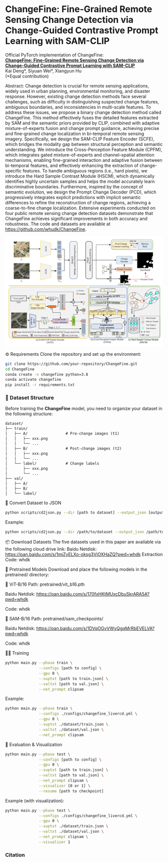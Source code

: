 # ChangeFine: Fine-Grained Remote Sensing Change Detection via Change-Guided Contrastive Prompt Learning with SAM-CLIP

Official PyTorch implementation of ChangeFine:<br>
**[ChangeFine: Fine-Grained Remote Sensing Change Detection via Change-Guided Contrastive Prompt Learning with SAM-CLIP]()**
<br>
Kai Deng*, Siyuan Wei*, Xiangyun Hu<br>
(*Equal contribution)<br>

Abstract: Change detection is crucial for remote sensing applications, widely used in urban planning, environmental monitoring, and disaster response. However, existing change detection methods face several challenges, such as difficulty in distinguishing suspected change features, ambiguous boundaries, and inconsistencies in multi-scale features.
To address these issues, we propose a binary change detection method called ChangeFine. This method effectively fuses the detailed features extracted by SAM and the semantic priors provided by CLIP, combined with adaptive mixture-of-experts fusion and change prompt guidance, achieving precise and fine-grained change localization in bi-temporal remote sensing imagery.
Specifically, we design the SAM-CLIP Feature Encoder (SCFE), which bridges the modality gap between structural perception and semantic understanding. We introduce the Cross-Perception Feature Module (CPFM), which integrates gated mixture-of-experts and channel–spatial attention mechanisms, enabling fine-grained interaction and adaptive fusion between bi-temporal features, and effectively enhancing the extraction of change-specific features. To handle ambiguous regions (i.e., hard pixels), we introduce the Hard Sample Contrast Module (HSCM), which dynamically identifies highly uncertain samples and helps the model accurately learn discriminative boundaries. Furthermore, inspired by the concept of semantic evolution, we design the Prompt Change Decoder (PCD), which progressively integrates explicit predictions with implicit semantic differences to refine the reconstruction of change regions, achieving a coarse-to-fine change localization.
Extensive experiments conducted on four public remote sensing change detection datasets demonstrate that ChangeFine achieves significant improvements in both accuracy and robustness. The code and datasets are available at https://github.com/whudk/ChangeFine.

<div align='center'>
<img src="Image/network_v2_00.png" alt="Architecture"  style="display: block;"/>
</div>

⚙️ Requirements
Clone the repository and set up the environment:
```bash
git clone https://github.com/your-repository/ChangeFine.git
cd ChangeFine
conda create -n changefine python=3.8
conda activate changefine
pip install -r requirements.txt
```

### 📁 Dataset Structure

Before training the **ChangeFine** model, you need to organize your dataset in the following structure:

```text
dataset/
├── train/
│   ├── A/                 # Pre-change images (t1)
│   │   ├── xxx.png
│   │   └── ...
│   ├── B/                 # Post-change images (t2)
│   │   ├── xxx.png
│   │   └── ...
│   └── label/             # Change labels
│       ├── xxx.png
│       └── ...
├── val/
│   ├── A/
│   ├── B/
│   └── label/
```


🔄 Convert Dataset to JSON
```bash
python scripts/cd2json.py --dir [path to dataset] --output_json [output json path (.eg WHUCD.json)]
```
Example:
```bash
python scripts/cd2json.py --dir /path/to/dataset --output_json /path/to/save/WHUCD.json
```


📦 Download Datasets
The five datasets used in this paper are available via the following cloud drive link:
Baidu Netdisk: https://pan.baidu.com/s/1mjZyELXo-oksg3ViOXHaZQ?pwd=whdk
Extraction Code: whdk

🚀 Pretrained Models
Download and place the following models in the pretrained/ directory:

🔸 ViT-B/16
Path: pretrained/vit_b16.pth

Baidu Netdisk: https://pan.baidu.com/s/170fxHKtMUxcDbuSkrARA5A?pwd=whdk

Code: whdk

🔸 SAM-B/16
Path: pretrained/sam_checkpoints/

Baidu Netdisk: https://pan.baidu.com/s/1DVqOGvVWyQgqMrRbEVELVA?pwd=whdk

Code: whdk

🏋️‍♀️ Training
```bash
python main.py --phase train \
               --configs [path to config] \
               --gpu 0 \
               --suptxt [path to train.json] \
               --valtxt [path to val.json] \
               --net_prompt clipsam
```
Example:
```bash
python main.py --phase train \
               --configs ./configs/changefine_livercd.yml \
               --gpu 0 \
               --suptxt ./dataset/train.json \
               --valtxt ./dataset/val.json \
               --net_prompt clipsam
```
🧪 Evaluation & Visualization
```bash
python main.py --phase test \
               --configs [path to config] \
               --gpu 0 \
               --suptxt [path to train.json] \
               --valtxt [path to val.json] \
               --net_prompt clipsam \
               --visualizer [0 or 1] \
               --resume [path to checkpoint]
```
Example (with visualization):
```bash
python main.py --phase test \
               --configs ./configs/changefine_livercd.yml \
               --gpu 0 \
               --suptxt ./dataset/train.json \
               --valtxt ./dataset/val.json \
               --net_prompt clipsam \
               --visualizer 1
```

[//]: # (## Pretrained Models)

[//]: # (We provide pretrained models of MaskDiT for ImageNet256 and ImageNet512 in the following table. For FID with guidance, the guidance scale is set to 1.5 by default.)

[//]: # (| Guidance | Resolution | FID   | Model                                                                                                                     |)

[//]: # (| :------- | :--------- | :---- | :------------------------------------------------------------------------------------------------------------------------ |)

[//]: # (| Yes      | 256x256    | 2.28  | [imagenet256-guidance.pt]&#40;https://slurm-ord.s3.amazonaws.com/ckpts/256/imagenet256-ckpt-best_with_guidance.pt&#41;       |)

[//]: # (| No       | 256x256    | 5.69  | [imagenet256-conditional.pt]&#40;https://slurm-ord.s3.amazonaws.com/ckpts/256/imagenet256-ckpt-best_without_guidance.pt&#41; |)

[//]: # (| Yes      | 512x512    | 2.50  | [imagenet512-guidance.pt]&#40;https://slurm-ord.s3.amazonaws.com/ckpts/512/1080000.pt&#41;                                   |)

[//]: # (| No       | 512x512    | 10.79 | [imagenet512-conditional.pt]&#40;https://slurm-ord.s3.amazonaws.com/ckpts/512/1050000.pt&#41;                                 |       )

### Citation
```

```



